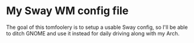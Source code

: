 # My Sway WM config file
The goal of this tomfoolery is to setup a usable Sway config, so I'll be able to ditch GNOME and use it instead for daily driving along with my Arch.  
